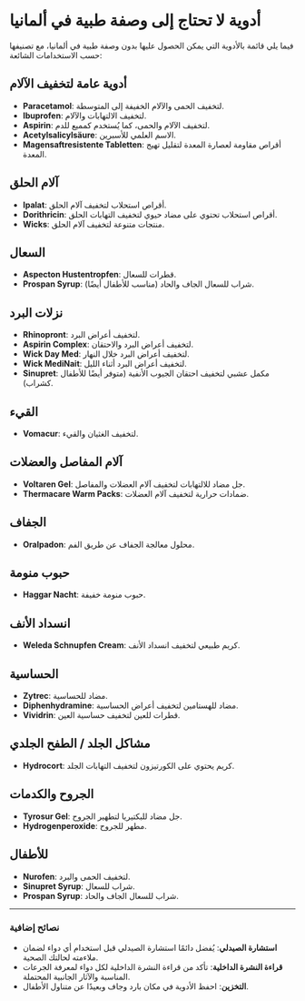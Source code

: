 # أدوية لا تحتاج إلى وصفة طبية في ألمانيا

فيما يلي قائمة بالأدوية التي يمكن الحصول عليها بدون وصفة طبية في ألمانيا، مع تصنيفها حسب الاستخدامات الشائعة:

## أدوية عامة لتخفيف الآلام
- **Paracetamol**: لتخفيف الحمى والآلام الخفيفة إلى المتوسطة.
- **Ibuprofen**: لتخفيف الالتهابات والآلام.
- **Aspirin**: لتخفيف الآلام والحمى، كما يُستخدم كمميع للدم.
- **Acetylsalicylsäure**: الاسم العلمي للأسبرين.
- **Magensaftresistente Tabletten**: أقراص مقاومة لعصارة المعدة لتقليل تهيج المعدة.

## آلام الحلق
- **Ipalat**: أقراص استحلاب لتخفيف آلام الحلق.
- **Dorithricin**: أقراص استحلاب تحتوي على مضاد حيوي لتخفيف التهابات الحلق.
- **Wicks**: منتجات متنوعة لتخفيف آلام الحلق.

## السعال
- **Aspecton Hustentropfen**: قطرات للسعال.
- **Prospan Syrup**: شراب للسعال الجاف والحاد (مناسب للأطفال أيضًا).

## نزلات البرد
- **Rhinopront**: لتخفيف أعراض البرد.
- **Aspirin Complex**: لتخفيف أعراض البرد والاحتقان.
- **Wick Day Med**: لتخفيف أعراض البرد خلال النهار.
- **Wick MediNait**: لتخفيف أعراض البرد أثناء الليل.
- **Sinupret**: مكمل عشبي لتخفيف احتقان الجيوب الأنفية (متوفر أيضًا للأطفال كشراب).

## القيء
- **Vomacur**: لتخفيف الغثيان والقيء.

## آلام المفاصل والعضلات
- **Voltaren Gel**: جل مضاد للالتهابات لتخفيف آلام العضلات والمفاصل.
- **Thermacare Warm Packs**: ضمادات حرارية لتخفيف آلام العضلات.

## الجفاف
- **Oralpadon**: محلول معالجة الجفاف عن طريق الفم.

## حبوب منومة
- **Haggar Nacht**: حبوب منومة خفيفة.

## انسداد الأنف
- **Weleda Schnupfen Cream**: كريم طبيعي لتخفيف انسداد الأنف.

## الحساسية
- **Zytrec**: مضاد للحساسية.
- **Diphenhydramine**: مضاد للهستامين لتخفيف أعراض الحساسية.
- **Vividrin**: قطرات للعين لتخفيف حساسية العين.

## مشاكل الجلد / الطفح الجلدي
- **Hydrocort**: كريم يحتوي على الكورتيزون لتخفيف التهابات الجلد.

## الجروح والكدمات
- **Tyrosur Gel**: جل مضاد للبكتيريا لتطهير الجروح.
- **Hydrogenperoxide**: مطهر للجروح.

## للأطفال
- **Nurofen**: لتخفيف الحمى والبرد.
- **Sinupret Syrup**: شراب للسعال.
- **Prospan Syrup**: شراب للسعال الجاف والحاد.

---

### نصائح إضافية
- **استشارة الصيدلي**: يُفضل دائمًا استشارة الصيدلي قبل استخدام أي دواء لضمان ملاءمته لحالتك الصحية.
- **قراءة النشرة الداخلية**: تأكد من قراءة النشرة الداخلية لكل دواء لمعرفة الجرعات المناسبة والآثار الجانبية المحتملة.
- **التخزين**: احفظ الأدوية في مكان بارد وجاف وبعيدًا عن متناول الأطفال.